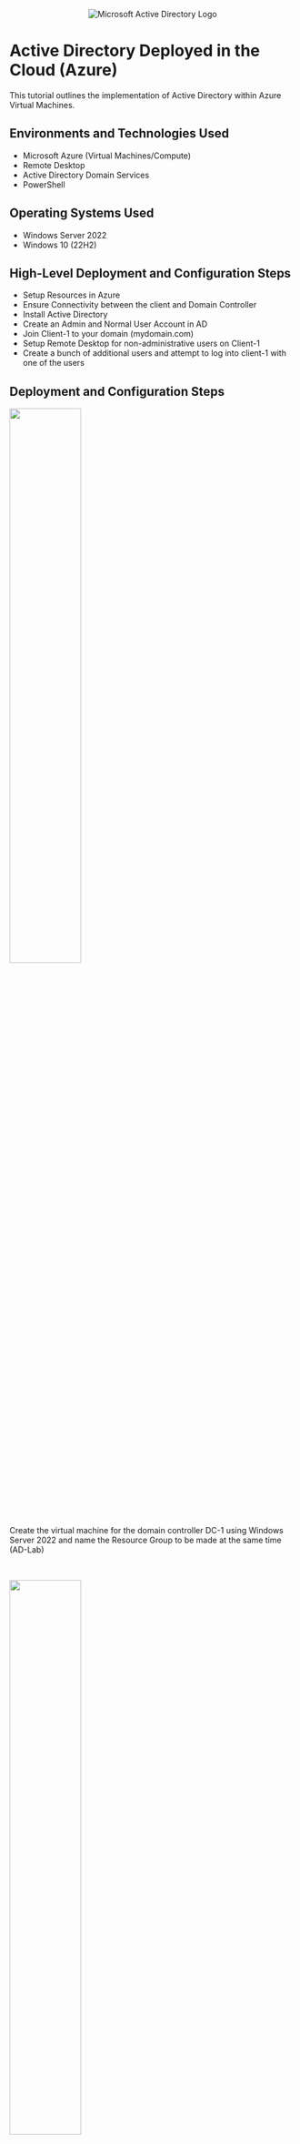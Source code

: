 <p align="center">
<img src="https://i.imgur.com/pU5A58S.png" alt="Microsoft Active Directory Logo"/>
</p>

<h1>Active Directory Deployed in the Cloud (Azure)</h1>
This tutorial outlines the implementation of Active Directory within Azure Virtual Machines.<br />

<h2>Environments and Technologies Used</h2>

- Microsoft Azure (Virtual Machines/Compute)
- Remote Desktop
- Active Directory Domain Services
- PowerShell

<h2>Operating Systems Used </h2>

- Windows Server 2022
- Windows 10 (22H2)

<h2>High-Level Deployment and Configuration Steps</h2>

- Setup Resources in Azure
- Ensure Connectivity between the client and Domain Controller
- Install Active Directory
- Create an Admin and Normal User Account in AD
- Join Client-1 to your domain (mydomain.com)
- Setup Remote Desktop for non-administrative users on Client-1
- Create a bunch of additional users and attempt to log into client-1 with one of the users


<h2>Deployment and Configuration Steps</h2>

<p>
<img src="https://github.com/user-attachments/assets/09f3dbc7-888d-468f-9a07-7d7d9e6b49fb" height="50%" width="50%"/>
</p>
<p>
Create the virtual machine for the domain controller DC-1 using Windows Server 2022 and name the Resource Group to be made at the same time (AD-Lab)
</p>
<br />

<p>
<img src="https://github.com/user-attachments/assets/48ad118e-83fc-48b0-9a38-614bd0d1f77f" height="50%" width="50%"/>
</p>
<p>
Create the second VM (Client-1). We will be using Windows 10 Pro (22H2).
</p>
<br />

<p>
<img src="https://github.com/user-attachments/assets/49d66e7d-411b-4187-91e3-e65cc90775c8" height="50%" width="50%"/>
</p>
<p>
Navigate to DC-1's network settings, click on the network interface (dc-1694_z1) and select "IP Configurations"
</p>
<br />

<p>
<img src="https://github.com/user-attachments/assets/5526f827-7d20-4434-9956-ffc803418909" height="50%" width="50%"/>
</p>
<p>
Change the network interfaces' IP address to Static and save
</p>
<br />

<p>
<img src="https://github.com/user-attachments/assets/9578f9a1-0e36-496e-9197-077a3ccae2d8" height="50%" width="50%"/>
</p>
<p>
Log into Client-1 with Remote Desktop using Client-1's public IP. Ping DC-1's private IP to test for connectivity. As you can see, ping requests are timed because DC-1 does not allow ICMP traffic yet.
</p>
<br />

<p>
<img src="https://github.com/user-attachments/assets/89b95bde-29a4-4bd3-a55b-8c3ee10a4fa2" height="50%" width="50%"/>
</p>
<p>
Log into DC-1 with Remote Desktop using DC-1's public IP. Open Windows Defender Firewall.
</p>
<br />

<p>
<img src="https://github.com/user-attachments/assets/7720714e-55ee-4ddf-9710-d530c6575b4f" height="50%" width="50%"/>
</p>
<p>
Navigate to Inbound rules in the top left and find ICMP under Protocol. Right click on the rule and select "Enable Rule".
</p>
<br />

<p>
<img src="https://github.com/user-attachments/assets/b8461d21-f627-4080-b2f1-be6696d99f9f" height="50%" width="50%"/>
</p>
<p>
We are now able to ping DC-1.
</p>
<br />

<p>
<img src="https://github.com/user-attachments/assets/4bb20b28-63eb-4564-a441-8f6483285476" height="50%" width="50%"/>
</p>
<p>
We are now going to install Active Directory on DC-1. Go to Server Manager on DC-1 and select "Add roles and features". 
</p>
<br />

<p>
<img src="https://github.com/user-attachments/assets/8293c71b-ef9e-49b9-9f9b-4e3fd0a78b4f" height="50%" width="50%"/>
</p>
<p>
Select Active Directory Domain Services.
</p>
<br />

<p>
<img src="https://github.com/user-attachments/assets/3ba53000-4bad-4434-98af-f2fc1a7a191d" height="50%" width="50%"/>
</p>
<p>
Click on the "post deployment configuration" exclamation point in the top right and select "Promote this server to a domain controller"
</p>
<br />

<p>
<img src="https://github.com/user-attachments/assets/4a8fff2a-b5e5-4283-9635-bcd040ff78c5" height="50%" width="50%"/>
</p>
<p>
We now have to specify the domain information. Select "Add a new forest" and create a root domain name. For this example, we will use a generic name and call it "mydomain.com".
</p>
<br />

<p>
<img src="https://github.com/user-attachments/assets/433e3f07-a386-4fce-8074-5303e4b70bf0" height="50%" width="50%"/>
</p>
<p>
Once installed, you will automatically be logged out. You must now log back in as a mydomain user. 
</p>
<br />

<p>
<img src="https://github.com/user-attachments/assets/af555198-26ac-4ad5-9b00-da8987f5a6ad" height="50%" width="50%"/>
</p>
<p>
Once logged in, open Active Directory Users and Computers.
</p>
<br />

<p>
<img src="https://github.com/user-attachments/assets/47134d44-1cee-45e7-8a78-d08b533396d0" height="50%" width="50%"/>
</p>
<p>
We will be creating a new Organizational Unit (OU). Right click on mydomain.com, scroll down to New and select Organizational Unit. We are going to name this OU "_EMPLOYEES". We are also going to create another OU called "_ADMINS".
</p>
<br />

<p>
<img src="https://github.com/user-attachments/assets/53a66dfc-b360-4404-b4a6-2abc7699f142" height="50%" width="50%"/>
</p>
<p>
We will now create a new Admin account. Right click the _ADMINS OU, scroll to "New" and select "User". Create a new user with any name.
</p>
<br />


<p>
<img src="https://github.com/user-attachments/assets/70ac4e24-90a4-4b89-bf76-67f60d7b8e10" height="50%" width="50%"/>
</p>
<p>
Even though we added John Doe to the _ADMINS OU, he is not yet an admin account. To make him an Admin, right click the user, go to "member of" and then press "Add". Select the group "Domain Admins" and press OK.
</p>
<br />

<p>
<img src="https://github.com/user-attachments/assets/e4fa2be6-447e-4b56-9aee-434541b1fc3f" height="50%" width="50%"/>
</p>
<p>
We will now log out of DC-1 and sign in again as John Doe.
</p>
<br />

<p>
<img src="https://github.com/user-attachments/assets/efab9417-9f02-4810-88e0-a114d45d86e6" height="50%" width="50%"/>
</p>
<p>
We need to set Client-1's DNS to DC-1's private IP now. Navigate to DC-1 on Azure and retrieve the private IP address.
</p>
<br />

<p>
<img src="https://github.com/user-attachments/assets/56df3b7d-2993-4883-a216-18b8b49708ea" height="50%" width="50%"/>
</p>
<p>
Go to Client-1's NIC by going to Network settings.
</p>
<br />

<p>
<img src="https://github.com/user-attachments/assets/3825ce1d-25e1-40a3-a534-558122741253" height="50%" width="50%"/>
</p>
<p>
Click on the Network Interface in bold under "Network interface/IP configuration".
</p>
<br />

<p>
<img src="https://github.com/user-attachments/assets/0b95ea61-23a5-410c-8890-cfbe07e7aec5" height="50%" width="50%"/>
</p>
<p>
Click on DNS Servers on the left, change from Inherit to Custom and paste DC-1's private IP.
</p>
<br />

<p>
<img src="https://github.com/user-attachments/assets/df291737-be92-4c16-81b2-015c41d3f530" height="50%" width="50%"/>
</p>
<p>
Restart Client-1 and log back in. We still have to log in as labuser because it is not yet joined to the domain. 
</p>
<br />

<p>
<img src="https://github.com/user-attachments/assets/b2f3ddaa-2626-44da-bd68-acbcff4d290f" height="50%" width="50%"/>
</p>
<p>
We will now join Client-1 to the domain. Go to Settings->System->About->Rename this PC
</p>
<br />

<p>
<img src="https://github.com/user-attachments/assets/6327d83f-6f57-4e48-b866-18d103d16f89" height="50%" width="50%"/>
</p>
<p>
Click "Change" and make it a member of mydomain.com
</p>
<br />

<p>
<img src="https://github.com/user-attachments/assets/e782b7ce-bdfb-4520-9908-2b2ca3ef5a3a" height="50%" width="50%"/>
</p>
<p>
Use your admin account credentials to grant permission.
</p>
<br />

<p>
<img src="https://github.com/user-attachments/assets/34f518a9-74a0-4b4d-abb8-7eb74c3a2d7f" height="50%" width="50%"/>
</p>
<p>
Client-1 will be restarted after changes are made and we can now log in as John Doe
</p>
<br />

<p>
<img src="https://github.com/user-attachments/assets/65e5890a-f541-419b-8141-cd8e7bbed4a8" height="50%" width="50%"/>
</p>
<p>
Go to system properties on Client-1 and navigate to "Remote Desktop". Click on "Select users that can remotely access this PC"
</p>
<br />

<p>
<img src="https://github.com/user-attachments/assets/561d06ee-63c6-4451-a9b5-8bffb103c6bc" height="50%" width="50%"/>
</p>
<p>
Click "Add" under Remote Desktop Users and enter the Object Group as "Domain Users". This will allow all users on the domain to access Client-1
</p>
<br />

<p>
<img src="https://github.com/user-attachments/assets/3f2184af-94bd-41e8-b46d-c075480e5fdc" height="50%" width="50%"/>
</p>
<p>
We are now going to create a bunch of users using Powershell ISE. Open Powershell ISE as an administrator.
</p>
<br />

<p>
<img src="https://github.com/user-attachments/assets/600b9de7-1adb-4893-83a2-ec3e758058a6" height="50%" width="50%"/>
</p>
<p>
Open a new file and write the script shown. Click run script.
</p>
<br />

<p>
<img src="https://github.com/user-attachments/assets/65b1105f-f9b6-49d7-84cb-c4773ceca171" height="50%" width="50%"/>
</p>
<p>
Random users are being created.
</p>
<br />

<p>
<img src="https://github.com/user-attachments/assets/363663d8-24d6-479b-82bb-9c7c5c8e1ef4" height="50%" width="50%"/>
</p>
<p>
Open Active Directory Users and Computers. Click on the _EMPLOYEES Organizational Unit created earlier and notice all the users created. All users will have passwords of Password1.
</p>
<br />

<p>
<img src="https://github.com/user-attachments/assets/a8b174d4-1465-4cf3-a14c-7ee571ee6d60" height="50%" width="50%"/>
</p>
<p>
Pick a user and right click to go to properties. Then go to the account tab and copy the username. Go to Client-1.
</p>
<br />

<p>
<img src="https://github.com/user-attachments/assets/da1b5581-9a37-44cd-af9c-71bf58956429" height="50%" width="50%"/>
</p>
<p>
Logout of Client-1 as John  Doe.
</p>
<br />

<p>
<img src="https://github.com/user-attachments/assets/922f9e14-905f-4d02-b2bf-ebf439799b23" height="50%" width="50%"/>
</p>
<p>
Log back in as the user you chose.
</p>
<br />

<p>
<img src="https://github.com/user-attachments/assets/11cad436-bad6-4c5c-8303-f1313a34ea8a" height="50%" width="50%"/>
</p>
<p>
Login successful.
</p>
<br />

<p>
<img src="https://github.com/user-attachments/assets/b78ede1c-9fe2-451b-ac87-d4cf89e5e3f5" height="50%" width="50%"/>
</p>
<p>
jin.kuna is logged into Client-1 after being created as a user on DC-1.
</p>
<br />

<p>
<img src="https://github.com/user-attachments/assets/06a076e2-8002-49b5-a85d-7480c2378a05" height="50%" width="50%"/>
</p>
<p>
Everytime a new user logs into Client-1, a new folder is created for them.
</p>
<br />

<p>
<img src="https://github.com/user-attachments/assets/360d8219-1abd-4316-a9c1-61d55918e04c" height="50%" width="50%"/>
</p>
<p>
If too many log in attempts are made, you can right click user in DC-1 and go properties. Go to account and select "unlock account".
</p>
<br />

<p>
<img src="https://github.com/user-attachments/assets/cddb87c4-c27c-4762-9104-becc6ec14ec5" height="50%" width="50%"/>
</p>
<p>
You can also reset their password by right clicking the user and selecting "Reset Password".
</p>
<br />
